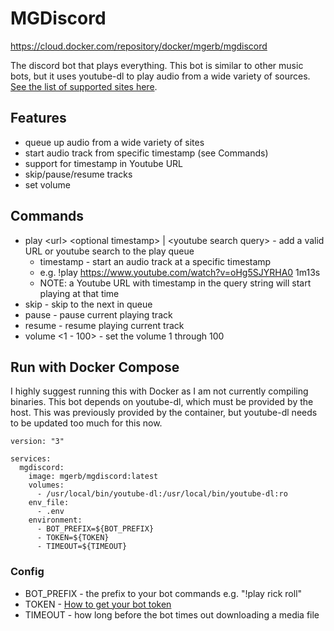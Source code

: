 # MGDiscord
https://cloud.docker.com/repository/docker/mgerb/mgdiscord

The discord bot that plays everything. This bot is similar to other music bots, but it uses youtube-dl
to play audio from a wide variety of sources. [See the list of supported sites here](https://ytdl-org.github.io/youtube-dl/supportedsites.html).

## Features

- queue up audio from a wide variety of sites
- start audio track from specific timestamp (see Commands)
- support for timestamp in Youtube URL
- skip/pause/resume tracks
- set volume

## Commands

- play \<url\> \<optional timestamp\> | \<youtube search query\> - add a valid URL or youtube search to the play queue
  - timestamp - start an audio track at a specific timestamp
  - e.g. !play https://www.youtube.com/watch?v=oHg5SJYRHA0 1m13s
  - NOTE: a Youtube URL with timestamp in the query string will start playing at that time
- skip - skip to the next in queue
- pause - pause current playing track
- resume - resume playing current track
- volume \<1 - 100\> - set the volume 1 through 100


## Run with Docker Compose

I highly suggest running this with Docker as I am not currently compiling binaries.
This bot depends on youtube-dl, which must be provided by the host. This was previously
provided by the container, but youtube-dl needs to be updated too much for this now.

```
version: "3"

services:
  mgdiscord:
    image: mgerb/mgdiscord:latest
    volumes:
      - /usr/local/bin/youtube-dl:/usr/local/bin/youtube-dl:ro
    env_file:
      - .env
    environment:
      - BOT_PREFIX=${BOT_PREFIX}
      - TOKEN=${TOKEN}
      - TIMEOUT=${TIMEOUT}
```

### Config

- BOT_PREFIX - the prefix to your bot commands e.g. "!play rick roll"
- TOKEN - [How to get your bot token](https://github.com/reactiflux/discord-irc/wiki/Creating-a-discord-bot-&-getting-a-token)
- TIMEOUT - how long before the bot times out downloading a media file